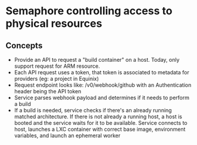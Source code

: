 # Semaphore controlling access to physical resources

## Concepts

* Provide an API to request a "build container" on a host. Today, only support request for ARM resource.
* Each API request uses a token, that token is associated to metadata for providers (eg: a project in Equinix)
* Request endpoint looks like: /v0/webhook/github with an Authentication header being the API token
* Service parses webhook payload and determines if it needs to perform a build
* If a build is needed, service checks if there's an already running matched architecture. If there is not already a running host, a host is booted and the service waits for it to be available. Service connects to host, launches a LXC container with correct base image, environment variables, and launch an ephemeral worker
